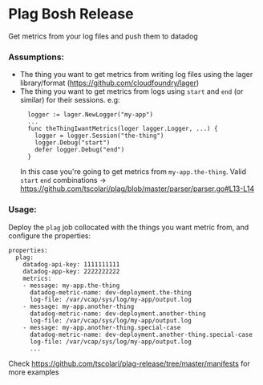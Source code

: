# Plag Bosh Release


Get metrics from your log files and push them to datadog


### Assumptions:

* The thing you want to get metrics from writing log files using the lager library/format (https://github.com/cloudfoundry/lager)
* The thing you want to get metrics from logs using `start` and `end` (or similar) for their sessions. e.g:
  ```
    logger := lager.NewLogger("my-app")
    ...
    func theThingIwantMetrics(loger lagger.Logger, ...) {
      logger = logger.Session("the-thing")
      logger.Debug("start")
      defer logger.Debug("end")
    }
  ```
  In this case you're going to get metrics from `my-app.the-thing`. 
  Valid `start` `end` combinations -> https://github.com/tscolari/plag/blob/master/parser/parser.go#L13-L14


### Usage:

Deploy the `plag` job collocated with the things you want metric from, and configure the properties:

```
properties:
  plag:
    datadog-api-key: 1111111111
    datadog-app-key: 2222222222
    metrics:
    - message: my-app.the-thing
      datadog-metric-name: dev-deployment.the-thing
      log-file: /var/vcap/sys/log/my-app/output.log
    - message: my-app.another-thing
      datadog-metric-name: dev-deployment.another-thing
      log-file: /var/vcap/sys/log/my-app/output.log
    - message: my-app.another-thing.special-case
      datadog-metric-name: dev-deployment.another-thing.special-case
      log-file: /var/vcap/sys/log/my-app/output.log
      ...
```


Check https://github.com/tscolari/plag-release/tree/master/manifests for more examples
